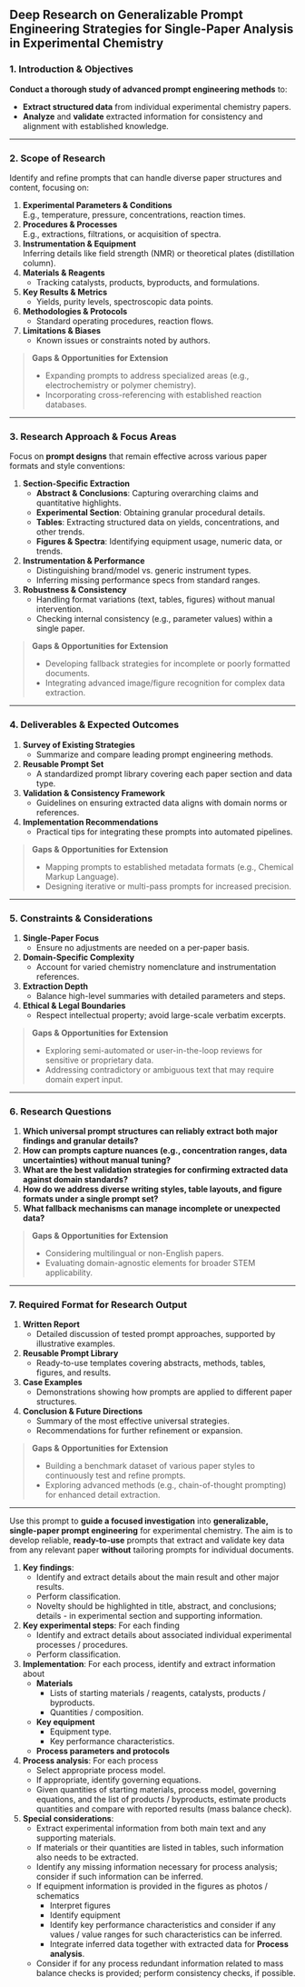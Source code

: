 ## **Deep Research on Generalizable Prompt Engineering Strategies for Single-Paper Analysis in Experimental Chemistry**

### **1. Introduction & Objectives**

**Conduct a thorough study of advanced prompt engineering methods** to:
- **Extract structured data** from individual experimental chemistry papers.
- **Analyze** and **validate** extracted information for consistency and alignment with established knowledge.
---
### **2. Scope of Research**

Identify and refine prompts that can handle diverse paper structures and content, focusing on:
1. **Experimental Parameters & Conditions**  
    E.g., temperature, pressure, concentrations, reaction times.  
2. **Procedures & Processes**  
    E.g., extractions, filtrations, or acquisition of spectra.  
3. **Instrumentation & Equipment**  
    Inferring details like field strength (NMR) or theoretical plates (distillation column).  
4. **Materials & Reagents**  
    - Tracking catalysts, products, byproducts, and formulations.  
5. **Key Results & Metrics**  
    - Yields, purity levels, spectroscopic data points.  
6. **Methodologies & Protocols**  
    - Standard operating procedures, reaction flows.  
7. **Limitations & Biases**  
    - Known issues or constraints noted by authors.

> **Gaps & Opportunities for Extension**  
> - Expanding prompts to address specialized areas (e.g., electrochemistry or polymer chemistry).  
> - Incorporating cross-referencing with established reaction databases.

---

### **3. Research Approach & Focus Areas**

Focus on **prompt designs** that remain effective across various paper formats and style conventions:

1. **Section-Specific Extraction**  
   - **Abstract & Conclusions**: Capturing overarching claims and quantitative highlights.  
   - **Experimental Section**: Obtaining granular procedural details.  
   - **Tables**: Extracting structured data on yields, concentrations, and other trends.  
   - **Figures & Spectra**: Identifying equipment usage, numeric data, or trends.  
2. **Instrumentation & Performance**  
   - Distinguishing brand/model vs. generic instrument types.  
   - Inferring missing performance specs from standard ranges.  
3. **Robustness & Consistency**  
   - Handling format variations (text, tables, figures) without manual intervention.  
   - Checking internal consistency (e.g., parameter values) within a single paper.

> **Gaps & Opportunities for Extension**  
> - Developing fallback strategies for incomplete or poorly formatted documents.  
> - Integrating advanced image/figure recognition for complex data extraction.

---

### **4. Deliverables & Expected Outcomes**

1. **Survey of Existing Strategies**  
   - Summarize and compare leading prompt engineering methods.  
2. **Reusable Prompt Set**  
   - A standardized prompt library covering each paper section and data type.  
3. **Validation & Consistency Framework**  
   - Guidelines on ensuring extracted data aligns with domain norms or references.  
4. **Implementation Recommendations**  
   - Practical tips for integrating these prompts into automated pipelines.

> **Gaps & Opportunities for Extension**  
> - Mapping prompts to established metadata formats (e.g., Chemical Markup Language).  
> - Designing iterative or multi-pass prompts for increased precision.

---

### **5. Constraints & Considerations**

1. **Single-Paper Focus**  
   - Ensure no adjustments are needed on a per-paper basis.  
2. **Domain-Specific Complexity**  
   - Account for varied chemistry nomenclature and instrumentation references.  
3. **Extraction Depth**  
   - Balance high-level summaries with detailed parameters and steps.  
4. **Ethical & Legal Boundaries**  
   - Respect intellectual property; avoid large-scale verbatim excerpts.

> **Gaps & Opportunities for Extension**  
> - Exploring semi-automated or user-in-the-loop reviews for sensitive or proprietary data.  
> - Addressing contradictory or ambiguous text that may require domain expert input.

---

### **6. Research Questions**

1. **Which universal prompt structures can reliably extract both major findings and granular details?**  
2. **How can prompts capture nuances (e.g., concentration ranges, data uncertainties) without manual tuning?**  
3. **What are the best validation strategies for confirming extracted data against domain standards?**  
4. **How do we address diverse writing styles, table layouts, and figure formats under a single prompt set?**  
5. **What fallback mechanisms can manage incomplete or unexpected data?**

> **Gaps & Opportunities for Extension**  
> - Considering multilingual or non-English papers.  
> - Evaluating domain-agnostic elements for broader STEM applicability.

---

### **7. Required Format for Research Output**

1. **Written Report**  
   - Detailed discussion of tested prompt approaches, supported by illustrative examples.  
2. **Reusable Prompt Library**  
   - Ready-to-use templates covering abstracts, methods, tables, figures, and results.  
3. **Case Examples**  
   - Demonstrations showing how prompts are applied to different paper structures.  
4. **Conclusion & Future Directions**  
   - Summary of the most effective universal strategies.  
   - Recommendations for further refinement or expansion.

> **Gaps & Opportunities for Extension**  
> - Building a benchmark dataset of various paper styles to continuously test and refine prompts.  
> - Exploring advanced methods (e.g., chain-of-thought prompting) for enhanced detail extraction.

---

Use this prompt to **guide a focused investigation** into **generalizable, single-paper prompt engineering** for experimental chemistry. The aim is to develop reliable, **ready-to-use** prompts that extract and validate key data from any relevant paper **without** tailoring prompts for individual documents.






1. **Key findings**:
    - Identify and extract details about the main result and other major results.
    - Perform classification.
    - Novelty should be highlighted in title, abstract, and conclusions; details - in experimental section and supporting information.
2. **Key experimental steps**:
    For each finding 
    - Identify and extract details about associated individual experimental processes / procedures.
    - Perform classification.
3. **Implementation**:
    For each process, identify and extract information about
    - **Materials**
        - Lists of starting materials / reagents, catalysts, products / byproducts.
        - Quantities / composition.
    - **Key equipment**
        - Equipment type.
        - Key performance characteristics.
    - **Process parameters and protocols**
4. **Process analysis**:
    For each process
    - Select appropriate process model.
    - If appropriate, identify governing equations.
    - Given quantities of starting materials, process model, governing equations, and the list of products / byproducts, estimate products quantities and compare with reported results (mass balance check).
5. **Special considerations**:
    - Extract experimental information from both main text and any supporting materials.
    - If materials or their quantities are listed in tables, such information also needs to be extracted.
    - Identify any missing information necessary for process analysis; consider if such information can be inferred.
    - If equipment information is provided in the figures as photos / schematics
        - Interpret figures
        - Identify equipment
        - Identify key performance characteristics and consider if any values / value ranges for such characteristics can be inferred.
        - Integrate inferred data together with extracted data for **Process analysis**.
    - Consider if for any process redundant information related to mass balance checks is provided; perform consistency checks, if possible.

